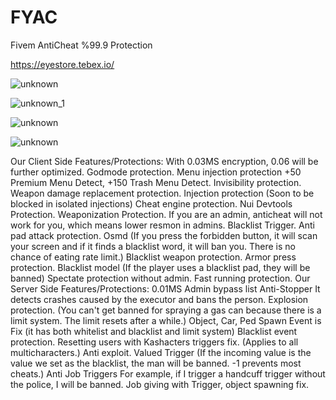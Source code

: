 # FYAC
Fivem AntiCheat %99.9 Protection

https://eyestore.tebex.io/

![unknown](https://github.com/raiderss/FYAC/assets/53000629/7a9db211-3b41-4aee-9c54-4f5bdc6b299d)

![unknown_1](https://github.com/raiderss/FYAC/assets/53000629/8ed92c7e-2c61-42a7-8a7d-030d1897dcdb)

![unknown](https://github.com/raiderss/FYAC/assets/53000629/ff6ffd23-b7f8-475b-9579-c7df63158f0b)

![unknown](https://github.com/raiderss/FYAC/assets/53000629/06b6f0e3-89a1-4ffc-8812-f6e8d2b4e14f)

Our Client Side Features/Protections:
With 0.03MS encryption, 0.06 will be further optimized.
Godmode protection.
Menu injection protection +50 Premium Menu Detect, +150 Trash Menu Detect.
Invisibility protection.
Weapon damage replacement protection.
Injection protection (Soon to be blocked in isolated injections)
Cheat engine protection.
Nui Devtools Protection.
Weaponization Protection.
If you are an admin, anticheat will not work for you, which means lower resmon in admins.
Blacklist Trigger.
Anti pad attack protection.
Osmd (If you press the forbidden button, it will scan your screen and if it finds a blacklist word, it will ban you. There is no chance of eating rate limit.)
Blacklist weapon protection.
Armor press protection.
Blacklist model (If the player uses a blacklist pad, they will be banned)
Spectate protection without admin.
Fast running protection.
Our Server Side Features/Protections:
0.01MS
Admin bypass list
Anti-Stopper
It detects crashes caused by the executor and bans the person.
Explosion protection. (You can't get banned for spraying a gas can because there is a limit system. The limit resets after a while.)
Object, Car, Ped Spawn Event is Fix (it has both whitelist and blacklist and limit system)
Blacklist event protection.
Resetting users with Kashacters triggers fix. (Applies to all multicharacters.)
Anti exploit.
Valued Trigger (If the incoming value is the value we set as the blacklist, the man will be banned. -1 prevents most cheats.)
Anti Job Triggers For example, if I trigger a handcuff trigger without the police, I will be banned.
Job giving with Trigger, object spawning fix.


